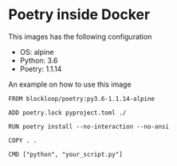Poetry inside Docker
====================

This images has the following configuration

- OS: alpine
- Python: 3.6
- Poetry: 1.1.14

An example on how to use this image

```
FROM blockloop/poetry:py3.6-1.1.14-alpine

ADD poetry.lock pyproject.toml ./

RUN poetry install --no-interaction --no-ansi

COPY . .

CMD ["python", "your_script.py"]
```
